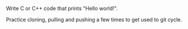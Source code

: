 
Write C or C++ code  that prints "Hello world!". 

Practice cloning, pulling and pushing a few times to get used to git cycle. 

